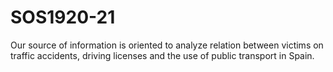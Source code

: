 # SOS1920-21

Our source of information is oriented to analyze relation between victims on traffic accidents, driving licenses and the use of public transport in Spain.